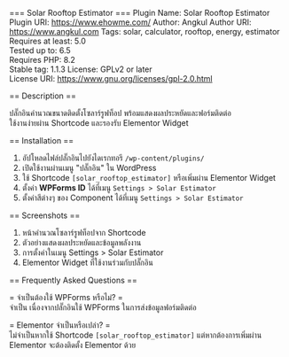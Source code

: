 === Solar Rooftop Estimator ===
Plugin Name: Solar Rooftop Estimator
Plugin URI: https://www.ehowme.com/
Author: Angkul
Author URI: https://www.angkul.com
Tags: solar, calculator, rooftop, energy, estimator  
Requires at least: 5.0  
Tested up to: 6.5  
Requires PHP: 8.2  
Stable tag: 1.1.3
License: GPLv2 or later  
License URI: https://www.gnu.org/licenses/gpl-2.0.html  

== Description ==

ปลั๊กอินคำนวณขนาดติดตั้งโซลาร์รูฟท็อป พร้อมแสดงผลประหยัดและฟอร์มติดต่อ  
ใช้งานง่ายผ่าน Shortcode และรองรับ Elementor Widget

== Installation ==

1. อัปโหลดไฟล์ปลั๊กอินไปยังไดเรกทอรี `/wp-content/plugins/`  
2. เปิดใช้งานผ่านเมนู "ปลั๊กอิน" ใน WordPress  
3. ใช้ Shortcode `[solar_rooftop_estimator]` หรือเพิ่มผ่าน Elementor Widget  
4. ตั้งค่า **WPForms ID** ได้ที่เมนู `Settings > Solar Estimator`  
5. ตั้งค่าสีต่างๆ ของ Component ได้ที่เมนู `Settings > Solar Estimator`  

== Screenshots ==

1. หน้าคำนวณโซลาร์รูฟท็อปจาก Shortcode  
2. ตัวอย่างแสดงผลประหยัดและข้อมูลพลังงาน  
3. การตั้งค่าในเมนู Settings > Solar Estimator  
4. Elementor Widget ที่ใช้งานร่วมกับปลั๊กอิน  

== Frequently Asked Questions ==

= จำเป็นต้องใช้ WPForms หรือไม่? =  
จำเป็น เนื่องจากปลั๊กอินใช้ WPForms ในการส่งข้อมูลฟอร์มติดต่อ  

= Elementor จำเป็นหรือเปล่า? =  
ไม่จำเป็นหากใช้ Shortcode `[solar_rooftop_estimator]` แต่หากต้องการเพิ่มผ่าน Elementor จะต้องติดตั้ง Elementor ด้วย

